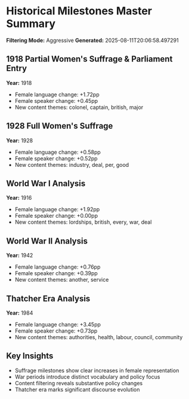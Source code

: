 # Historical Milestones Master Summary
**Filtering Mode:** Aggressive
**Generated:** 2025-08-11T20:06:58.497291

## 1918 Partial Women's Suffrage & Parliament Entry
**Year:** 1918
- Female language change: +1.72pp
- Female speaker change: +0.45pp
- New content themes: colonel, captain, british, major

## 1928 Full Women's Suffrage
**Year:** 1928
- Female language change: +0.58pp
- Female speaker change: +0.52pp
- New content themes: industry, deal, per, good

## World War I Analysis
**Year:** 1916
- Female language change: +1.92pp
- Female speaker change: +0.00pp
- New content themes: lordships, british, every, war, deal

## World War II Analysis
**Year:** 1942
- Female language change: +0.76pp
- Female speaker change: +0.39pp
- New content themes: another, service

## Thatcher Era Analysis
**Year:** 1984
- Female language change: +3.45pp
- Female speaker change: +0.73pp
- New content themes: authorities, health, labour, council, community

## Key Insights
- Suffrage milestones show clear increases in female representation
- War periods introduce distinct vocabulary and policy focus
- Content filtering reveals substantive policy changes
- Thatcher era marks significant discourse evolution
